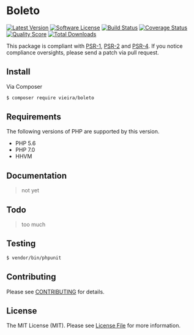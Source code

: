 # Boleto

[![Latest Version](https://img.shields.io/github/release/vieirasantosn/boleto.svg?style=flat-square)](https://github.com/vieirasantosn/boleto/releases)
[![Software License](https://img.shields.io/badge/license-MIT-brightgreen.svg?style=flat-square)](LICENSE)
[![Build Status](https://img.shields.io/travis/vieirasantosn/boleto/master.svg?style=flat-square)](https://travis-ci.org/vieirasantosn/boleto)
[![Coverage Status](https://img.shields.io/scrutinizer/coverage/g/vieirasantosn/boleto.svg?style=flat-square)](https://scrutinizer-ci.com/g/vieirasantosn/boleto/code-structure)
[![Quality Score](https://img.shields.io/scrutinizer/g/vieirasantosn/boleto.svg?style=flat-square)](https://scrutinizer-ci.com/g/vieirasantosn/boleto)
[![Total Downloads](https://img.shields.io/packagist/dt/vieira/boleto.svg?style=flat-square)](https://packagist.org/packages/vieira/boleto)

This package is compliant with [PSR-1], [PSR-2] and [PSR-4]. If you notice compliance oversights,
please send a patch via pull request.

[PSR-1]: https://github.com/php-fig/fig-standards/blob/master/accepted/PSR-1-basic-coding-standard.md
[PSR-2]: https://github.com/php-fig/fig-standards/blob/master/accepted/PSR-2-coding-style-guide.md
[PSR-4]: https://github.com/php-fig/fig-standards/blob/master/accepted/PSR-4-autoloader.md

## Install

Via Composer

``` bash
$ composer require vieira/boleto
```

## Requirements

The following versions of PHP are supported by this version.

* PHP 5.6
* PHP 7.0
* HHVM

## Documentation

> not yet

## Todo

> too much

## Testing

``` bash
$ vendor/bin/phpunit
```

## Contributing

Please see [CONTRIBUTING](https://github.com/vieirasantosn/boleto/blob/master/CONTRIBUTING.md) for details.

## License

The MIT License (MIT). Please see [License File](https://github.com/thephpleague/route/blob/master/LICENSE.md) for more information.